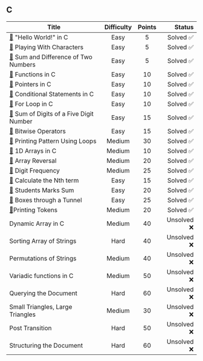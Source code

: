 <br/><br/>

## C

| Title                                                                                             | Difficulty | Points |      Status |
| ------------------------------------------------------------------------------------------------- | :--------: | :----: | ----------: |
| [📂](./Hello%20World!%20in%20C.c) "Hello World!" in C                                             |    Easy    |   5    |   Solved ✅ |
| [📂](./Playing%20With%20Characters.c) Playing With Characters                                     |    Easy    |   5    |   Solved ✅ |
| [📂](./Sum%20and%20Difference%20of%20Two%20Numbers.c) Sum and Difference of Two Numbers           |    Easy    |   5    |   Solved ✅ |
| [📂](./Functions%20in%20C.c) Functions in C                                                       |    Easy    |   10   |   Solved ✅ |
| [📂](./Pointers%20in%20C.c) Pointers in C                                                         |    Easy    |   10   |   Solved ✅ |
| [📂](./Conditional%20Statements%20in%20C.c) Conditional Statements in C                           |    Easy    |   10   |   Solved ✅ |
| [📂](./For%20Loop%20in%20C.c) For Loop in C                                                       |    Easy    |   10   |   Solved ✅ |
| [📂](./Sum%20of%20Digits%20of%20a%20Five%20Digit%20Number.c) Sum of Digits of a Five Digit Number |    Easy    |   15   |   Solved ✅ |
| [📂](./Bitwise%20Operators.c) Bitwise Operators                                                   |    Easy    |   15   |   Solved ✅ |
| [📂](./Printing%20Pattern%20Using%20Loops.c) Printing Pattern Using Loops                         |   Medium   |   30   |   Solved ✅ |
| [📂](./1D%20Arrays%20in%20C.c) 1D Arrays in C                                                     |   Medium   |   10   |   Solved ✅ |
| [📂](./Array%20Reversal.c) Array Reversal                                                         |   Medium   |   20   |   Solved ✅ |
| [📂](./Digit%20Frequency.c) Digit Frequency                                                       |   Medium   |   25   |   Solved ✅ |
| [📂](./Calculate%20the%20Nth%20term.c) Calculate the Nth term                                     |    Easy    |   15   |   Solved ✅ |
| [📂](./Students%20Marks%20Sum.c) Students Marks Sum                                               |    Easy    |   20   |   Solved ✅ |
| [📂](./Boxes%20through%20a%20Tunnel.c) Boxes through a Tunnel                                     |    Easy    |   25   |   Solved ✅ |
| [📂](./Printing%20Tokens.c)Printing Tokens                                                        |   Medium   |   20   |   Solved ✅ |
| Dynamic Array in C                                                                                |   Medium   |   40   | Unsolved ❌ |
| Sorting Array of Strings                                                                          |    Hard    |   40   | Unsolved ❌ |
| Permutations of Strings                                                                           |   Medium   |   40   | Unsolved ❌ |
| Variadic functions in C                                                                           |   Medium   |   50   | Unsolved ❌ |
| Querying the Document                                                                             |    Hard    |   60   | Unsolved ❌ |
| Small Triangles, Large Triangles                                                                  |   Medium   |   30   | Unsolved ❌ |
| Post Transition                                                                                   |    Hard    |   50   | Unsolved ❌ |
| Structuring the Document                                                                          |    Hard    |   60   | Unsolved ❌ |
